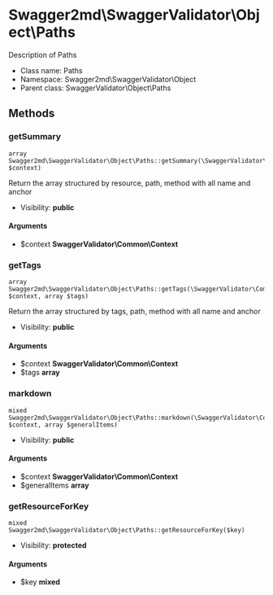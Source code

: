 Swagger2md\SwaggerValidator\Object\Paths
===============

Description of Paths




* Class name: Paths
* Namespace: Swagger2md\SwaggerValidator\Object
* Parent class: SwaggerValidator\Object\Paths







Methods
-------


### getSummary

    array Swagger2md\SwaggerValidator\Object\Paths::getSummary(\SwaggerValidator\Common\Context $context)

Return the array structured by resource, path, method with all name and anchor



* Visibility: **public**


#### Arguments
* $context **SwaggerValidator\Common\Context**



### getTags

    array Swagger2md\SwaggerValidator\Object\Paths::getTags(\SwaggerValidator\Common\Context $context, array $tags)

Return the array structured by tags, path, method with all name and anchor



* Visibility: **public**


#### Arguments
* $context **SwaggerValidator\Common\Context**
* $tags **array**



### markdown

    mixed Swagger2md\SwaggerValidator\Object\Paths::markdown(\SwaggerValidator\Common\Context $context, array $generalItems)





* Visibility: **public**


#### Arguments
* $context **SwaggerValidator\Common\Context**
* $generalItems **array**



### getResourceForKey

    mixed Swagger2md\SwaggerValidator\Object\Paths::getResourceForKey($key)





* Visibility: **protected**


#### Arguments
* $key **mixed**


